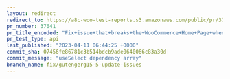 ```yaml
---
layout: redirect
redirect_to: https://a8c-woo-test-reports.s3.amazonaws.com/public/pr/37641/api/index.html
pr_number: 37641
pr_title_encoded: "Fix+issue+that+breaks+the+WooCommerce+Home+Page+when+Gutenberg+15.5+is+active"
pr_test_type: api
last_published: "2023-04-11 06:44:25 +0000"
commit_sha: 07456fe86781c3b514bdcb9ade0640066c83a30d
commit_message: "useSelect dependency array"
branch_name: fix/gutengerg15-5-update-issues
---
```

